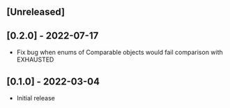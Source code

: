 ## [Unreleased]

## [0.2.0] - 2022-07-17

- Fix bug when enums of Comparable objects would fail comparison with EXHAUSTED

## [0.1.0] - 2022-03-04

- Initial release
